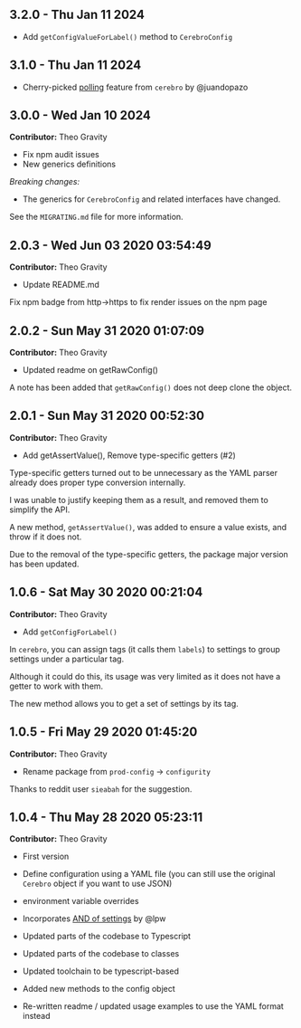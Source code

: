## 3.2.0 - Thu Jan 11 2024

- Add `getConfigValueForLabel()` method to `CerebroConfig`

## 3.1.0 - Thu Jan 11 2024

- Cherry-picked [polling](https://github.com/yahoo/cerebro/pull/16/) feature from `cerebro` by @juandopazo

## 3.0.0 - Wed Jan 10 2024

**Contributor:** Theo Gravity

- Fix npm audit issues
- New generics definitions

*Breaking changes:*

- The generics for `CerebroConfig` and related interfaces have changed.

See the `MIGRATING.md` file for more information.

## 2.0.3 - Wed Jun 03 2020 03:54:49

**Contributor:** Theo Gravity

- Update README.md

Fix npm badge from http->https to fix render issues on the npm page

## 2.0.2 - Sun May 31 2020 01:07:09

**Contributor:** Theo Gravity

- Updated readme on getRawConfig()

A note has been added that `getRawConfig()` does not deep clone the object.

## 2.0.1 - Sun May 31 2020 00:52:30

**Contributor:** Theo Gravity

- Add getAssertValue(), Remove type-specific getters (#2)

Type-specific getters turned out to be unnecessary as the YAML parser already does proper type conversion internally.

I was unable to justify keeping them as a result, and removed them to simplify the API.

A new method, `getAssertValue()`, was added to ensure a value exists, and throw if it does not.

Due to the removal of the type-specific getters, the package major version has been updated.

## 1.0.6 - Sat May 30 2020 00:21:04

**Contributor:** Theo Gravity

- Add `getConfigForLabel()`

In `cerebro`, you can assign tags (it calls them `labels`) to settings to group settings under a particular tag.

Although it could do this, its usage was very limited as it does not have a getter to work with them.

The new method allows you to get a set of settings by its tag.

## 1.0.5 - Fri May 29 2020 01:45:20

**Contributor:** Theo Gravity

- Rename package from `prod-config` -> `configurity`

Thanks to reddit user `sieabah` for the suggestion.

## 1.0.4 - Thu May 28 2020 05:23:11

**Contributor:** Theo Gravity

- First version

- Define configuration using a YAML file (you can still use the original `Cerebro` object if you want to use JSON)
- environment variable overrides
- Incorporates [AND of settings](https://github.com/yahoo/cerebro/pull/14) by @lpw
- Updated parts of the codebase to Typescript
- Updated parts of the codebase to classes
- Updated toolchain to be typescript-based
- Added new methods to the config object
- Re-written readme / updated usage examples to use the YAML format instead
